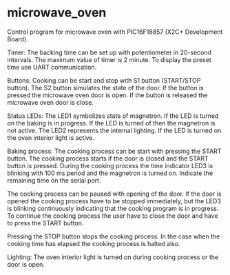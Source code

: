 # microwave_oven
Control program for microwave oven with PIC16F18857 (X2C+ Development Board).

Timer: The backing time can be set up with potentiometer in 20-second intervals. The maximum value of timer is 2 minute. To display the preset time use UART communication.

Buttons: Cooking can be start and stop with S1 button (START/STOP button). The S2 button simulates the state of the door. If the button is pressed the microwave oven door is open. If the button is released the microwave oven door is close.

Status LEDs: The LED1 symbolizes state of magnetron. If the LED is turned on the baking is in progress. If the LED is turned of then the magnetron is not active. The LED2 represents the internal lighting. If the LED is turned on the oven interior light is active.

Baking process: The cooking process can be start with pressing the START button. The cooking process starts if the door is closed and the START button is pressed. During the cooking process the time indicator LED3 is blinking with 100 ms period and the magnetron is turned on. Indicate the remaining time on the serial port.

The cooking process can be paused with opening of the door. If the door is opened the cooking process have to be stopped immediately, but the LED3 is blinking continuously indicating that the cooking program is in progress. To continue the cooking process the user have to close the door and have to press the START button.

Pressing the STOP button stops the cooking process. In the case when the cooking time has elapsed the cooking process is halted also.

Lighting: The oven interior light is turned on during cooking process or the door is open.
